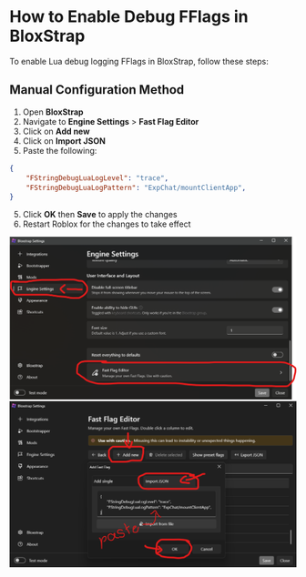 # How to Enable Debug FFlags in BloxStrap

To enable Lua debug logging FFlags in BloxStrap, follow these steps:

## Manual Configuration Method

1. Open **BloxStrap**
2. Navigate to **Engine Settings** > **Fast Flag Editor**
3. Click on **Add new**
4. Click on **Import JSON**
4. Paste the following:
```json
{
    "FStringDebugLuaLogLevel": "trace",
    "FStringDebugLuaLogPattern": "ExpChat/mountClientApp",
}
```
5. Click **OK** then **Save** to apply the changes
6. Restart Roblox for the changes to take effect

![BloxStrap Debug FFlags](https://raw.githubusercontent.com/vexthecoder/OysterDetector/main/bloxstrap_fflags_1.png)
![BloxStrap Debug FFlags](https://raw.githubusercontent.com/vexthecoder/OysterDetector/main/bloxstrap_fflags_2.png)